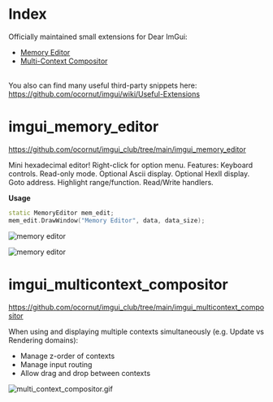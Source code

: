 # Index

Officially maintained small extensions for Dear ImGui:
- [Memory Editor](#imgui_memory_editor)
- [Multi-Context Compositor](#imgui_multicontext_compositor)

<BR>You also can find many useful third-party snippets here: https://github.com/ocornut/imgui/wiki/Useful-Extensions

# imgui_memory_editor

https://github.com/ocornut/imgui_club/tree/main/imgui_memory_editor

Mini hexadecimal editor! Right-click for option menu.
Features: Keyboard controls. Read-only mode. Optional Ascii display. Optional HexII display. Goto address. Highlight range/function. Read/Write handlers.

**Usage**
```cpp
static MemoryEditor mem_edit;
mem_edit.DrawWindow("Memory Editor", data, data_size);
```
![memory editor](https://raw.githubusercontent.com/wiki/ocornut/imgui_club/images/memory_editor_v19.gif)

![memory editor](https://raw.githubusercontent.com/wiki/ocornut/imgui_club/images/memory_editor_v32.png)

# imgui_multicontext_compositor

https://github.com/ocornut/imgui_club/tree/main/imgui_multicontext_compositor

When using and displaying multiple contexts simultaneously (e.g. Update vs Rendering domains):
- Manage z-order of contexts
- Manage input routing
- Allow drag and drop between contexts

![multi_context_compositor.gif](https://github.com/user-attachments/assets/220a9469-db15-419a-8f29-3e0bf7025c84)
